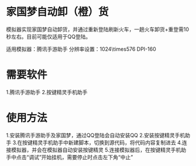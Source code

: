# 家国梦自动卸（橙）货

模拟器实现家国梦自动卸货，并通过重新登陆刷新火车，一趟火车卸货+重登需10秒左右。目前可能仅适用于QQ登陆。

适用模拟器：腾讯手游助手
分辨率设置：1024\times576 DPI-160


# 需要软件
1.腾讯手游助手
2.按键精灵手机助手

# 使用方法
1.安装腾讯手游助手及家国梦，通过QQ登陆会自动安装QQ
2.安装按键精灵手机助手
3.在按键精灵手机助手中新建脚本，切换到源代码，将代码内容复制进去
4.连接模拟器，并会在模拟器自动安装按键精灵
5.连接模拟器后，在按键精灵手机助手中点击“调试”开始挂机，需要停止时点击左下角“中止”

